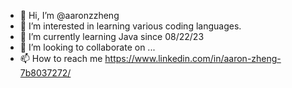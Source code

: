 - 👋 Hi, I’m @aaronzzheng
- 👀 I’m interested in learning various coding languages.
- 🌱 I’m currently learning Java since 08/22/23
- 💞️ I’m looking to collaborate on ...
- 📫 How to reach me https://www.linkedin.com/in/aaron-zheng-7b8037272/

<!---
aaronzzheng/aaronzzheng is a ✨ special ✨ repository because its `README.md` (this file) appears on your GitHub profile.
You can click the Preview link to take a look at your changes.
--->
